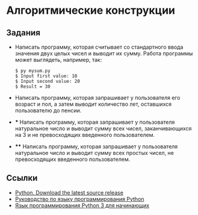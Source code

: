 # Алгоритмические конструкции

## Задания

* Написать программу, которая считывает со стандартного ввода значения
  двух целых чисел и выводит их сумму. Работа программы может
  выглядеть, например, так:

  ```
  $ py mysum.py
  $ Input first value: 10
  $ Input second value: 20
  $ Result = 30
  ```

* Написать программу, которая запрашивает у пользователя его возраст и
  пол, а затем выводит количество лет, оставшихся пользователю до
  пенсии.

* **\*** Написать программу, которая запрашивает у пользователя натуральное
  число и выводит сумму всех чисел, заканчивающихся на 3 и не
  превосходящих введенного пользователем.

* **\*\*** Написать программу, которая запрашивает у пользователя натуральное
  число и выводит сумму всех простых чисел, не превосходящих
  введенного пользователем.

## Ссылки

* [Python. Download the latest source
  release](https://www.python.org/downloads/)
* [Руководство по языку программирования
  Python](https://metanit.com/python/tutorial/)
* [Язык программирования Python 3 для
  начинающих](https://pythonworld.ru/)
